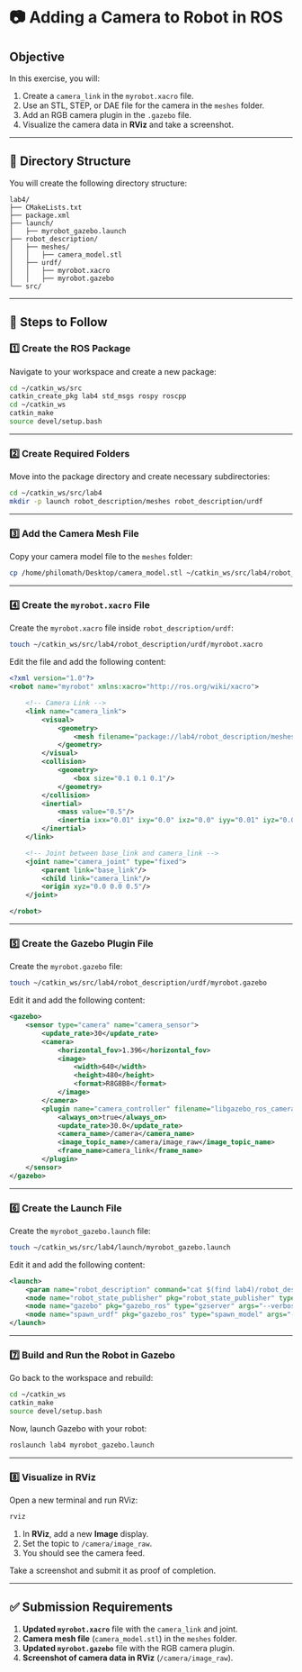 # **📷 Adding a Camera to  Robot in ROS**

## **Objective**

In this exercise, you will:

1. Create a `camera_link` in the `myrobot.xacro` file.
2. Use an STL, STEP, or DAE file for the camera in the `meshes` folder.
3. Add an RGB camera plugin in the `.gazebo` file.
4. Visualize the camera data in **RViz** and take a screenshot.

---

## **📂 Directory Structure**

You will create the following directory structure:

```
lab4/
├── CMakeLists.txt
├── package.xml
├── launch/
│   ├── myrobot_gazebo.launch
├── robot_description/
│   ├── meshes/
│   │   ├── camera_model.stl
│   ├── urdf/
│   │   ├── myrobot.xacro
│   │   ├── myrobot.gazebo
└── src/
```

---

## **🚀 Steps to Follow**

### **1️⃣ Create the ROS Package**

Navigate to your workspace and create a new package:

```bash
cd ~/catkin_ws/src
catkin_create_pkg lab4 std_msgs rospy roscpp
cd ~/catkin_ws
catkin_make
source devel/setup.bash
```

---

### **2️⃣ Create Required Folders**

Move into the package directory and create necessary subdirectories:

```bash
cd ~/catkin_ws/src/lab4
mkdir -p launch robot_description/meshes robot_description/urdf
```

---

### **3️⃣ Add the Camera Mesh File**

Copy your camera model file to the `meshes` folder:

```bash
cp /home/philomath/Desktop/camera_model.stl ~/catkin_ws/src/lab4/robot_description/meshes/
```

---

### **4️⃣ Create the `myrobot.xacro` File**

Create the `myrobot.xacro` file inside `robot_description/urdf`:

```bash
touch ~/catkin_ws/src/lab4/robot_description/urdf/myrobot.xacro
```

Edit the file and add the following content:

```xml
<?xml version="1.0"?>
<robot name="myrobot" xmlns:xacro="http://ros.org/wiki/xacro">

    <!-- Camera Link -->
    <link name="camera_link">
        <visual>
            <geometry>
                <mesh filename="package://lab4/robot_description/meshes/camera_model.stl" scale="0.1 0.1 0.1"/>
            </geometry>
        </visual>
        <collision>
            <geometry>
                <box size="0.1 0.1 0.1"/>
            </geometry>
        </collision>
        <inertial>
            <mass value="0.5"/>
            <inertia ixx="0.01" ixy="0.0" ixz="0.0" iyy="0.01" iyz="0.0" izz="0.01"/>
        </inertial>
    </link>

    <!-- Joint between base_link and camera_link -->
    <joint name="camera_joint" type="fixed">
        <parent link="base_link"/>
        <child link="camera_link"/>
        <origin xyz="0.0 0.0 0.5"/>
    </joint>

</robot>
```

---

### **5️⃣ Create the Gazebo Plugin File**

Create the `myrobot.gazebo` file:

```bash
touch ~/catkin_ws/src/lab4/robot_description/urdf/myrobot.gazebo
```

Edit it and add the following content:

```xml
<gazebo>
    <sensor type="camera" name="camera_sensor">
        <update_rate>30</update_rate>
        <camera>
            <horizontal_fov>1.396</horizontal_fov>
            <image>
                <width>640</width>
                <height>480</height>
                <format>R8G8B8</format>
            </image>
        </camera>
        <plugin name="camera_controller" filename="libgazebo_ros_camera.so">
            <always_on>true</always_on>
            <update_rate>30.0</update_rate>
            <camera_name>/camera</camera_name>
            <image_topic_name>/camera/image_raw</image_topic_name>
            <frame_name>camera_link</frame_name>
        </plugin>
    </sensor>
</gazebo>
```

---

### **6️⃣ Create the Launch File**

Create the `myrobot_gazebo.launch` file:

```bash
touch ~/catkin_ws/src/lab4/launch/myrobot_gazebo.launch
```

Edit it and add the following content:

```xml
<launch>
    <param name="robot_description" command="cat $(find lab4)/robot_description/urdf/myrobot.xacro"/>
    <node name="robot_state_publisher" pkg="robot_state_publisher" type="robot_state_publisher" output="screen"/>
    <node name="gazebo" pkg="gazebo_ros" type="gzserver" args="--verbose" output="screen"/>
    <node name="spawn_urdf" pkg="gazebo_ros" type="spawn_model" args="-param robot_description -urdf -model myrobot"/>
</launch>
```

---

### **7️⃣ Build and Run the Robot in Gazebo**

Go back to the workspace and rebuild:

```bash
cd ~/catkin_ws
catkin_make
source devel/setup.bash
```

Now, launch Gazebo with your robot:

```bash
roslaunch lab4 myrobot_gazebo.launch
```

---

### **8️⃣ Visualize in RViz**

Open a new terminal and run RViz:

```bash
rviz
```

1. In **RViz**, add a new **Image** display.
2. Set the topic to `/camera/image_raw`.
3. You should see the camera feed.

Take a screenshot and submit it as proof of completion.

---

## **✅ Submission Requirements**

1. **Updated `myrobot.xacro`** file with the `camera_link` and joint.
2. **Camera mesh file** (`camera_model.stl`) in the `meshes` folder.
3. **Updated `myrobot.gazebo`** file with the RGB camera plugin.
4. **Screenshot of camera data in RViz** (`/camera/image_raw`).

